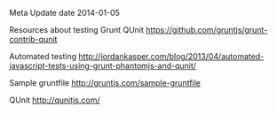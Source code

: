 Meta
  Update date
    2014-01-05


Resources about testing
  Grunt QUnit
    https://github.com/gruntjs/grunt-contrib-qunit

  Automated testing
    http://jordankasper.com/blog/2013/04/automated-javascript-tests-using-grunt-phantomjs-and-qunit/

  Sample gruntfile
    http://gruntjs.com/sample-gruntfile

  QUnit
    http://qunitjs.com/
